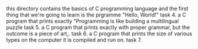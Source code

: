 this directory contains the basics of C programming language
and the first thing that we're going to learn is the prgramme 
"Hello, World!"
task 4. a C program that prints exactly "Programming is like building a multilingual puzzle
task 5. a C program that prints exactly with proper grammar, but the outcome is a piece of art,.
task 6. a C program that prints the size of various types on the computer it is compiled and run on.
task 7. 
